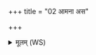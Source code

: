 +++
title = "02 आमना अस"

+++
<details><summary>मूलम् (WS)</summary>

आमना अस इहमना अस इह ते रमतां मनः ।  
मयि ते रमतां मनः ॥ २ ॥
</details>